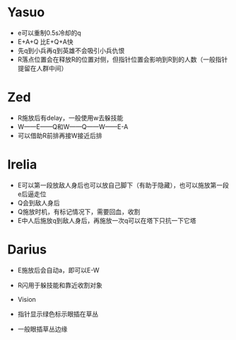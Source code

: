 # Yasuo
* e可以重制0.5s冷却的q
* E+A+Q 比E+Q+A快
* 先q到小兵再q到英雄不会吸引小兵仇恨
* R落点位置会在释放R的位置对侧，但指针位置会影响到R到的人数（一般指针提留在人群中间）

# Zed
* R施放后有delay，一般使用w去躲技能
* W——E——Q和W——Q——W——E-A
* 可以借助R前排再接W接近后排

# Irelia
* E可以第一段放敌人身后也可以放自己脚下（有助于隐藏），也可以施放第一段e后逼走位
* Q会到敌人身后
* Q施放时机，有标记情况下，需要回血，收割
* E中人后施放q到敌人身后，再施放一次q可以在塔下只抗一下它塔

# Darius
* E施放后会自动a，即可以E-W
* R闪用于躲技能和靠近收割对象

* Vision
* 指针显示绿色标示眼插在草丛
* 一般眼插草丛边缘
